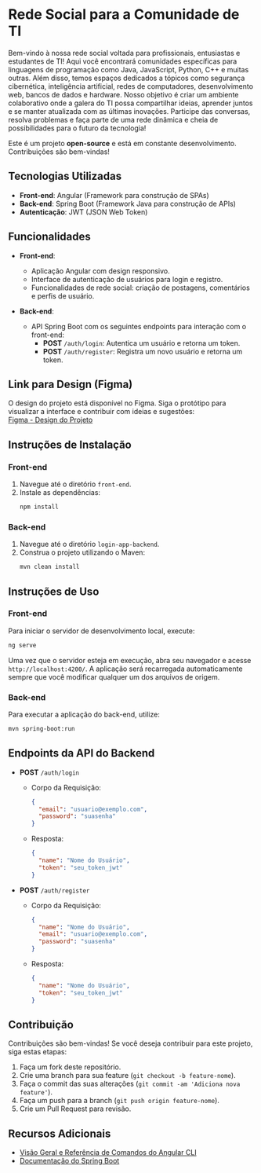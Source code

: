 
# Rede Social para a Comunidade de TI

Bem-vindo à nossa rede social voltada para profissionais, entusiastas e estudantes de TI! Aqui você encontrará comunidades específicas para linguagens de programação como Java, JavaScript, Python, C++ e muitas outras. Além disso, temos espaços dedicados a tópicos como segurança cibernética, inteligência artificial, redes de computadores, desenvolvimento web, bancos de dados e hardware. Nosso objetivo é criar um ambiente colaborativo onde a galera do TI possa compartilhar ideias, aprender juntos e se manter atualizada com as últimas inovações. Participe das conversas, resolva problemas e faça parte de uma rede dinâmica e cheia de possibilidades para o futuro da tecnologia!

Este é um projeto **open-source** e está em constante desenvolvimento. Contribuições são bem-vindas!

## Tecnologias Utilizadas

- **Front-end**: Angular (Framework para construção de SPAs)
- **Back-end**: Spring Boot (Framework Java para construção de APIs)
- **Autenticação**: JWT (JSON Web Token)

## Funcionalidades

- **Front-end**:
  - Aplicação Angular com design responsivo.
  - Interface de autenticação de usuários para login e registro.
  - Funcionalidades de rede social: criação de postagens, comentários e perfis de usuário.
  
- **Back-end**:
  - API Spring Boot com os seguintes endpoints para interação com o front-end:
    - **POST** `/auth/login`: Autentica um usuário e retorna um token.
    - **POST** `/auth/register`: Registra um novo usuário e retorna um token.

## Link para Design (Figma)

O design do projeto está disponível no Figma. Siga o protótipo para visualizar a interface e contribuir com ideias e sugestões:  
[Figma - Design do Projeto](https://www.figma.com/design/Uj1BH0OhIYozHO1FI7U1Qh/Untitled?node-id=45-2&t=8lt0Ohe5KKiqCI4e-0)

## Instruções de Instalação

### Front-end

1. Navegue até o diretório `front-end`.
2. Instale as dependências:
   ```bash
   npm install
   ```

### Back-end

1. Navegue até o diretório `login-app-backend`.
2. Construa o projeto utilizando o Maven:
   ```bash
   mvn clean install
   ```

## Instruções de Uso

### Front-end

Para iniciar o servidor de desenvolvimento local, execute:

```bash
ng serve
```

Uma vez que o servidor esteja em execução, abra seu navegador e acesse `http://localhost:4200/`. A aplicação será recarregada automaticamente sempre que você modificar qualquer um dos arquivos de origem.

### Back-end

Para executar a aplicação do back-end, utilize:

```bash
mvn spring-boot:run
```

## Endpoints da API do Backend

- **POST** `/auth/login`
  - Corpo da Requisição:
    ```json
    {
      "email": "usuario@exemplo.com",
      "password": "suasenha"
    }
    ```
  - Resposta:
    ```json
    {
      "name": "Nome do Usuário",
      "token": "seu_token_jwt"
    }
    ```

- **POST** `/auth/register`
  - Corpo da Requisição:
    ```json
    {
      "name": "Nome do Usuário",
      "email": "usuario@exemplo.com",
      "password": "suasenha"
    }
    ```
  - Resposta:
    ```json
    {
      "name": "Nome do Usuário",
      "token": "seu_token_jwt"
    }
    ```

## Contribuição

Contribuições são bem-vindas! Se você deseja contribuir para este projeto, siga estas etapas:

1. Faça um fork deste repositório.
2. Crie uma branch para sua feature (`git checkout -b feature-nome`).
3. Faça o commit das suas alterações (`git commit -am 'Adiciona nova feature'`).
4. Faça um push para a branch (`git push origin feature-nome`).
5. Crie um Pull Request para revisão.

## Recursos Adicionais

- [Visão Geral e Referência de Comandos do Angular CLI](https://angular.dev/tools/cli)
- [Documentação do Spring Boot](https://spring.io/projects/spring-boot)

